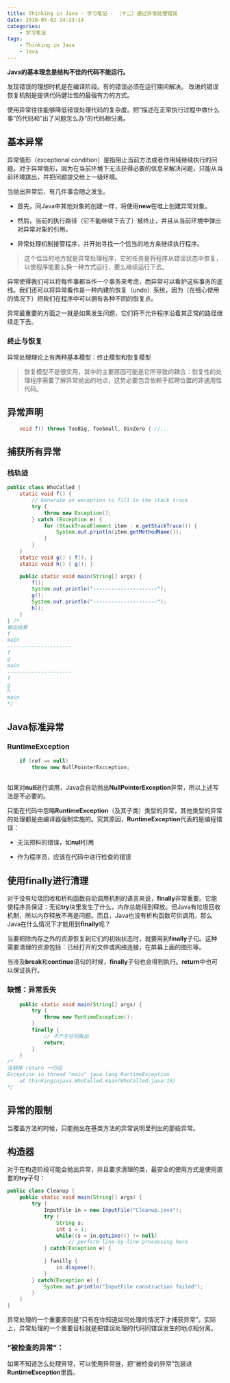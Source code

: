 ```yaml
---
title: Thinking in Java - 学习笔记 - （十二）通过异常处理错误
date: 2018-05-02 14:23:14
categories:
	- 学习笔记
tags: 
	- Thinking in Java
	- Java
---
```


**Java的基本理念是结构不佳的代码不能运行。**

发现错误的理想时机是在编译阶段。有的错误必须在运行期间解决。
改进的错误恢复机制是提供代码健壮性的最强有力的方式。

使用异常往往能够降低错误处理代码的复杂度。把“描述在正常执行过程中做什么事”的代码和”出了问题怎么办”的代码相分离。

<!-- more -->

基本异常
---

<font face="kaiti">异常情形</font>（exceptional condition）是指阻止当前方法或者作用域继续执行的问题。对于异常情形，因为在<font face="kaiti">当前环境</font>下无法获得必要的信息来解决问题，只能从当前环境跳出，并把问题提交给上一级环境。

当抛出异常后，有几件事会随之发生。

- 首先，同Java中其他对象的创建一样，将使用**new**在堆上创建异常对象。

- 然后，当前的执行路径（它不能继续下去了）被终止，并且从当前环境中弹出对异常对象的引用。

- 异常处理机制接管程序，并开始寻找一个恰当的地方来继续执行程序。

 > 这个恰当的地方就是<font face="kaiti">异常处理程序</font>，它的任务是将程序从错误状态中恢复，以使程序能要么换一种方式运行，要么继续运行下去。

异常使得我们可以将每件事都当作一个事务来考虑，而异常可以看护这些事务的底线。我们还可以将异常看作是一种内建的恢复（undo）系统，因为（在细心使用的情况下）把我们在程序中可以拥有各种不同的恢复点。

异常最重要的方面之一就是如果发生问题，它们将不允许程序沿着其正常的路径继续走下去。

### 终止与恢复

异常处理理论上有两种基本模型：<font face="kaiti">终止模型</font>和<font face="kaiti">恢复模型</font>

> 恢复模型不是很实用，其中的主要原因可能是它所导致的耦合：恢复性的处理程序需要了解异常抛出的地点，这势必要包含依赖于招聘位置的非通用性代码。

异常声明
---

``` java
    void f() throws TooBig, TooSmall, DivZero { //...
```
捕获所有异常
---

### 栈轨迹

``` java
public class WhoCalled {
    static void f() {
        // Generate an exception to fill in the stack trace
        try {
            throw new Exception();
        } catch (Exception e) {
            for (StackTraceElement item : e.getStackTrace()) {
                System.out.println(item.getMethodName());
            }
        }
    }
    static void g() { f(); }
    static void h() { g(); }

    public static void main(String[] args) {
        f();
        System.out.println("---------------------");
        g();
        System.out.println("---------------------");
        h();
    }
} /*
输出结果
f
main
---------------------
f
g
main
---------------------
f
g
h
main
*/
```

Java标准异常
----

### RuntimeException

``` java
    if (ref == null)
        throw new NullPointerExcception;
         
```

如果对**null**进行调用，Java会自动抛出**NullPointerException**异常，所以上述写法是不必要的。

只能在代码中忽略**RuntimeException**（及其子类）类型的异常，其他类型的异常的处理都是由编译器强制实施的。究其原因，**RuntimeException**代表的是编程错误：

- 无法预料的错误，如**null**引用

- 作为程序员，应该在代码中进行检查的错误

使用finally进行清理
---
对于没有垃圾回收和析构函数自动调用机制的语言来说，**finally**非常重要。它能使程序员保证：无论**try**块里发生了什么，内存总能得到释放。但Java有垃圾回收机制，所以内存释放不再是问题。而且，Java也没有析构函数可供调用。那么Java在什么情况下才能用到**finally**呢？

当要把除内存之外的资源恢复到它们的初始状态时，就要用到**finally**子句。这种需要清理的资源包括：已经打开的文件或网络连接，在屏幕上画的图形等。

当涉及**break**和**continue**语句的时候，**finally**子句也会得到执行。**return**中也可以保证执行。

### 缺憾：异常丢失

``` java
    public static void main(String[] args) {
        try {
            throw new RuntimeException();
        }
        finally {
            // 不产生任何输出
            return;
        }
    }
/*
注释掉 return 一行后
Exception in thread "main" java.lang.RuntimeException
	at thinkinginjava.WhoCalled.main(WhoCalled.java:19)
*/
```


异常的限制
----

当覆盖方法的时候，只能抛出在基类方法的异常说明里列出的那些异常。

构造器
---

对于在构造阶段可能会抛出异常，并且要求清理的类，最安全的使用方式是使用嵌套的**try**子句：

``` java
public class Cleanup {
    public static void main(String[] args) {
        try {
            InputFile in = new InputFile("Cleanup.java");
            try {
                String s;
                int i = 1;
                while((s = in.getLine()) != null)
                    // perform line-by-line processing here
            } catch(Exception e) {
                
            } fanilly {
                in.dispose();
            }
        } catch(Exception e) {
            System.out.println("InputFile construction failed");
        }
    }
}
```

异常处理的一个重要原则是“只有在你知道如何处理的情况下才捕获异常”。实际上，异常处理的一个重要目标就是把错误处理的代码同错误发生的地点相分离。

### “被检查的异常”：
如果不知道怎么处理异常，可以使用异常链，把“被检查的异常”包装进**RuntimeException**里面。